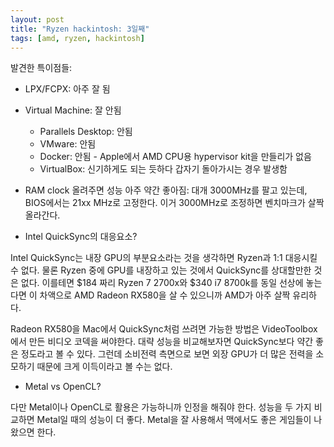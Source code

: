 ```yaml
---
layout: post
title: "Ryzen hackintosh: 3일째"
tags: [amd, ryzen, hackintosh]
---
```


발견한 특이점들:
- LPX/FCPX: 아주 잘 됨
- Virtual Machine: 잘 안됨
  - Parallels Desktop: 안됨
  - VMware: 안됨
  - Docker: 안됨 - Apple에서 AMD CPU용 hypervisor kit을 만들리가 없음
  - VirtualBox: 신기하게도 되는 듯하다 갑자기 돌아가시는 경우 발생함
- RAM clock 올려주면 성능 아주 약간 좋아짐: 대개 3000MHz를 팔고 있는데, BIOS에서는 21xx MHz로 고정한다. 이거 3000MHz로 조정하면 벤치마크가 살짝 올라간다.

- Intel QuickSync의 대응요소?

Intel QuickSync는 내장 GPU의 부분요소라는 것을 생각하면 Ryzen과 1:1 대응시킬 수 없다. 물론 Ryzen 중에 GPU를 내장하고 있는 것에서 QuickSync를 상대할만한 것은 없다. 이를테면 $184 짜리 Ryzen 7 2700x와 $340 i7 8700k를 동일 선상에 놓는다면 이 차액으로 AMD Radeon RX580을 살 수 있으니까 AMD가 아주 살짝 유리하다. 

Radeon RX580을 Mac에서 QuickSync처럼 쓰려면 가능한 방법은 VideoToolbox에서 만든 비디오 코덱을 써야한다. 대략 성능을 비교해보자면 QuickSync보다 약간 좋은 정도라고 볼 수 있다. 그런데 소비전력 측면으로 보면 외장 GPU가 더 많은 전력을 소모하기 때문에 크게 이득이라고 볼 수는 없다.

- Metal vs OpenCL?

다만 Metal이나 OpenCL로 활용은 가능하니까 인정을 해줘야 한다. 성능을 두 가지 비교하면 Metal일 때의 성능이 더 좋다. Metal을 잘 사용해서 맥에서도 좋은 게임들이 나왔으면 한다. 
